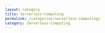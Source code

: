 ```yaml
---
layout: category
title: Serverless-Computing
permalink: /categories/serverless-computing/
category: Serverless-Computing
---
```

